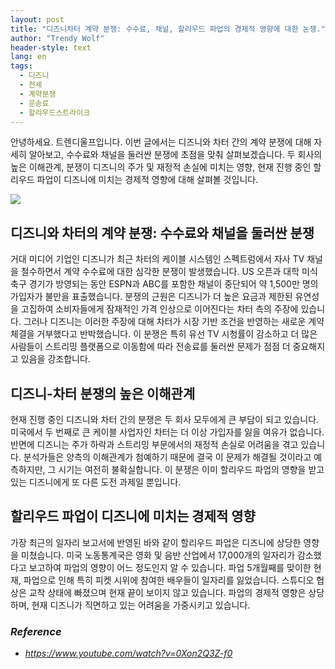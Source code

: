 ```yaml
---
layout: post
title: "디즈니차터 계약 분쟁: 수수료, 채널, 할리우드 파업의 경제적 영향에 대한 논쟁."
author: "Trendy Wolf"
header-style: text
lang: en
tags:
  - 디즈니
  - 전세
  - 계약분쟁
  - 운송료
  - 할리우드스트라이크
---
```


안녕하세요. 트렌디울프입니다. 이번 글에서는 디즈니와 차터 간의 계약 분쟁에 대해 자세히 알아보고, 수수료와 채널을 둘러싼 분쟁에 초점을 맞춰 살펴보겠습니다. 두 회사의 높은 이해관계, 분쟁이 디즈니의 주가 및 재정적 손실에 미치는 영향, 현재 진행 중인 할리우드 파업이 디즈니에 미치는 경제적 영향에 대해 살펴볼 것입니다.

<img
    src="https://i.ytimg.com/vi/0Xon2Q3Z-f0/hqdefault.jpg"
/>






## 디즈니와 차터의 계약 분쟁: 수수료와 채널을 둘러싼 분쟁




거대 미디어 기업인 디즈니가 최근 차터의 케이블 시스템인 스펙트럼에서 자사 TV 채널을 철수하면서 계약 수수료에 대한 심각한 분쟁이 발생했습니다. US 오픈과 대학 미식축구 경기가 방영되는 동안 ESPN과 ABC를 포함한 채널이 중단되어 약 1,500만 명의 가입자가 불만을 표출했습니다. 분쟁의 근원은 디즈니가 더 높은 요금과 제한된 유연성을 고집하여 소비자들에게 잠재적인 가격 인상으로 이어진다는 차터 측의 주장에 있습니다. 그러나 디즈니는 이러한 주장에 대해 차터가 시장 기반 조건을 반영하는 새로운 계약 체결을 거부했다고 반박했습니다. 이 분쟁은 특히 유선 TV 시청률이 감소하고 더 많은 사람들이 스트리밍 플랫폼으로 이동함에 따라 전송료를 둘러싼 문제가 점점 더 중요해지고 있음을 강조합니다.









## 디즈니-차터 분쟁의 높은 이해관계




현재 진행 중인 디즈니와 차터 간의 분쟁은 두 회사 모두에게 큰 부담이 되고 있습니다. 미국에서 두 번째로 큰 케이블 사업자인 차터는 더 이상 가입자를 잃을 여유가 없습니다. 반면에 디즈니는 주가 하락과 스트리밍 부문에서의 재정적 손실로 어려움을 겪고 있습니다. 분석가들은 양측의 이해관계가 첨예하기 때문에 결국 이 문제가 해결될 것이라고 예측하지만, 그 시기는 여전히 불확실합니다. 이 분쟁은 이미 할리우드 파업의 영향을 받고 있는 디즈니에게 또 다른 도전 과제일 뿐입니다.









## 할리우드 파업이 디즈니에 미치는 경제적 영향




가장 최근의 일자리 보고서에 반영된 바와 같이 할리우드 파업은 디즈니에 상당한 영향을 미쳤습니다. 미국 노동통계국은 영화 및 음반 산업에서 17,000개의 일자리가 감소했다고 보고하여 파업의 영향이 어느 정도인지 알 수 있습니다. 파업 5개월째를 맞이한 현재, 파업으로 인해 특히 피켓 시위에 참여한 배우들이 일자리를 잃었습니다. 스튜디오 협상은 교착 상태에 빠졌으며 현재 끝이 보이지 않고 있습니다. 파업의 경제적 영향은 상당하며, 현재 디즈니가 직면하고 있는 어려움을 가중시키고 있습니다.


### _Reference_
- _https://www.youtube.com/watch?v=0Xon2Q3Z-f0_

